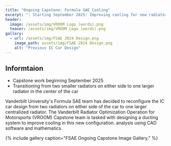 ```yaml
---
title: "Ongoing Capstone: Formula SAE Cooling"
excerpt: ": Starting September 2025: Improving cooling for new radiator placement in the Vanderbilt University Formula SAE car."
header:
  image: /assets/img/VROOM Logo (words).png
  teaser: /assets/img/VROOM Logo (words).png
gallery:
  - url: /assets/img/FSAE 2024 Design.png
    image_path: assets/img/FSAE 2024 Design.png
    alt: "Previous IC Car Design"
---
```

## Informtaion
* Capstone work beginning September 2025
* Transitioning from two smaller radiators on either side to one larger radiator in the center of the car



Vanderbilt University's Formula SAE team has decided to reconfigure the IC car design from two radiators on either side of the car to one larger centralized radiator. The Vanderbilt Radiator Optimization Operation for Motorsports (VROOM) Capstone team is tasked with designing a ducting system to improve cooling in this new configuration. 
analysis using CAD software and mathematics.

{% include gallery caption="FSAE Ongoing Capstone Image Gallery." %}
